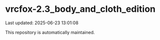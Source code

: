 # vrcfox-2.3_body_and_cloth_edition

Last updated: 2025-06-23 13:01:08

This repository is automatically maintained.

